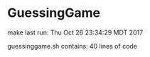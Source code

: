 # GuessingGame

make last run: Thu Oct 26 23:34:29 MDT 2017

guessinggame.sh contains: 40 lines of code
